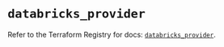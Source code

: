 # `databricks_provider`

Refer to the Terraform Registry for docs: [`databricks_provider`](https://registry.terraform.io/providers/databricks/databricks/1.94.0/docs/resources/provider).
